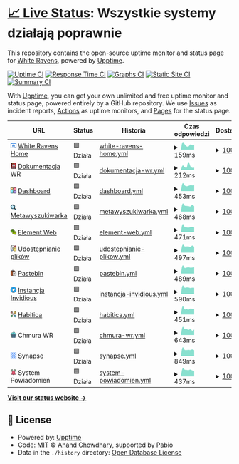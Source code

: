 # [📈 Live Status](https://status.wrservices.link): <!--live status--> **Wszystkie systemy działają poprawnie**

This repository contains the open-source uptime monitor and status page for [White Ravens](https://whiteravens.net), powered by [Upptime](https://github.com/upptime/upptime).

[![Uptime CI](https://github.com/whiteravens20/status.wrservices.link/workflows/Uptime%20CI/badge.svg)](https://github.com/whiteravens20/status.wrservices.link/actions?query=workflow%3A%22Uptime+CI%22)
[![Response Time CI](https://github.com/whiteravens20/status.wrservices.link/workflows/Response%20Time%20CI/badge.svg)](https://github.com/whiteravens20/status.wrservices.link/actions?query=workflow%3A%22Response+Time+CI%22)
[![Graphs CI](https://github.com/whiteravens20/status.wrservices.link/workflows/Graphs%20CI/badge.svg)](https://github.com/whiteravens20/status.wrservices.link/actions?query=workflow%3A%22Graphs+CI%22)
[![Static Site CI](https://github.com/whiteravens20/status.wrservices.link/workflows/Static%20Site%20CI/badge.svg)](https://github.com/whiteravens20/status.wrservices.link/actions?query=workflow%3A%22Static+Site+CI%22)
[![Summary CI](https://github.com/whiteravens20/status.wrservices.link/workflows/Summary%20CI/badge.svg)](https://github.com/whiteravens20/status.wrservices.link/actions?query=workflow%3A%22Summary+CI%22)

With [Upptime](https://upptime.js.org), you can get your own unlimited and free uptime monitor and status page, powered entirely by a GitHub repository. We use [Issues](https://github.com/whiteravens20/status.wrservices.link/issues) as incident reports, [Actions](https://github.com/whiteravens20/status.wrservices.link/actions) as uptime monitors, and [Pages](https://status.wrservices.link) for the status page.

<!--start: status pages-->
<!-- This summary is generated by Upptime (https://github.com/upptime/upptime) -->
<!-- Do not edit this manually, your changes will be overwritten -->
<!-- prettier-ignore -->
| URL | Status | Historia | Czas odpowiedzi | Dostępność |
| --- | ------ | ------- | ------------- | ------ |
| <img alt="" src="https://raw.githubusercontent.com/whiteravens20/services-images/refs/heads/main/full-assets/homepage/favicon-96x96.png" height="13"> [White Ravens Home](https://whiteravens.net) | 🟩 Działa | [white-ravens-home.yml](https://github.com/whiteravens20/status.wrservices.link/commits/HEAD/history/white-ravens-home.yml) | <details><summary><img alt="Wykres czasu odpowiedzi" src="./graphs/white-ravens-home/response-time-week.png" height="20"> 159ms</summary><br><a href="https://status.wrservices.link/history/white-ravens-home"><img alt="Czas odpowiedzi 222" src="https://img.shields.io/endpoint?url=https%3A%2F%2Fraw.githubusercontent.com%2Fwhiteravens20%2Fstatus.wrservices.link%2FHEAD%2Fapi%2Fwhite-ravens-home%2Fresponse-time.json"></a><br><a href="https://status.wrservices.link/history/white-ravens-home"><img alt="Czas odpowiedzi (24h) 157" src="https://img.shields.io/endpoint?url=https%3A%2F%2Fraw.githubusercontent.com%2Fwhiteravens20%2Fstatus.wrservices.link%2FHEAD%2Fapi%2Fwhite-ravens-home%2Fresponse-time-day.json"></a><br><a href="https://status.wrservices.link/history/white-ravens-home"><img alt="Czas odpowiedzi (7 dni) 159" src="https://img.shields.io/endpoint?url=https%3A%2F%2Fraw.githubusercontent.com%2Fwhiteravens20%2Fstatus.wrservices.link%2FHEAD%2Fapi%2Fwhite-ravens-home%2Fresponse-time-week.json"></a><br><a href="https://status.wrservices.link/history/white-ravens-home"><img alt="Czas odpowiedzi (30 dni) 178" src="https://img.shields.io/endpoint?url=https%3A%2F%2Fraw.githubusercontent.com%2Fwhiteravens20%2Fstatus.wrservices.link%2FHEAD%2Fapi%2Fwhite-ravens-home%2Fresponse-time-month.json"></a><br><a href="https://status.wrservices.link/history/white-ravens-home"><img alt="Czas odpowiedzi (1 rok) 222" src="https://img.shields.io/endpoint?url=https%3A%2F%2Fraw.githubusercontent.com%2Fwhiteravens20%2Fstatus.wrservices.link%2FHEAD%2Fapi%2Fwhite-ravens-home%2Fresponse-time-year.json"></a></details> | <details><summary><a href="https://status.wrservices.link/history/white-ravens-home">100.00%</a></summary><a href="https://status.wrservices.link/history/white-ravens-home"><img alt="Dostępność 100.00%" src="https://img.shields.io/endpoint?url=https%3A%2F%2Fraw.githubusercontent.com%2Fwhiteravens20%2Fstatus.wrservices.link%2FHEAD%2Fapi%2Fwhite-ravens-home%2Fuptime.json"></a><br><a href="https://status.wrservices.link/history/white-ravens-home"><img alt="Dostępność (24h) 100.00%" src="https://img.shields.io/endpoint?url=https%3A%2F%2Fraw.githubusercontent.com%2Fwhiteravens20%2Fstatus.wrservices.link%2FHEAD%2Fapi%2Fwhite-ravens-home%2Fuptime-day.json"></a><br><a href="https://status.wrservices.link/history/white-ravens-home"><img alt="Dostępność (7 dni) 100.00%" src="https://img.shields.io/endpoint?url=https%3A%2F%2Fraw.githubusercontent.com%2Fwhiteravens20%2Fstatus.wrservices.link%2FHEAD%2Fapi%2Fwhite-ravens-home%2Fuptime-week.json"></a><br><a href="https://status.wrservices.link/history/white-ravens-home"><img alt="Dostępność (30 dni) 100.00%" src="https://img.shields.io/endpoint?url=https%3A%2F%2Fraw.githubusercontent.com%2Fwhiteravens20%2Fstatus.wrservices.link%2FHEAD%2Fapi%2Fwhite-ravens-home%2Fuptime-month.json"></a><br><a href="https://status.wrservices.link/history/white-ravens-home"><img alt="Dostępność (1 rok) 100.00%" src="https://img.shields.io/endpoint?url=https%3A%2F%2Fraw.githubusercontent.com%2Fwhiteravens20%2Fstatus.wrservices.link%2FHEAD%2Fapi%2Fwhite-ravens-home%2Fuptime-year.json"></a></details>
| <img alt="" src="https://raw.githubusercontent.com/whiteravens20/services-images/refs/heads/main/full-assets/documentation/favicon-96x96.png" height="13"> [Dokumentacja WR](https://wrservices.link) | 🟩 Działa | [dokumentacja-wr.yml](https://github.com/whiteravens20/status.wrservices.link/commits/HEAD/history/dokumentacja-wr.yml) | <details><summary><img alt="Wykres czasu odpowiedzi" src="./graphs/dokumentacja-wr/response-time-week.png" height="20"> 212ms</summary><br><a href="https://status.wrservices.link/history/dokumentacja-wr"><img alt="Czas odpowiedzi 180" src="https://img.shields.io/endpoint?url=https%3A%2F%2Fraw.githubusercontent.com%2Fwhiteravens20%2Fstatus.wrservices.link%2FHEAD%2Fapi%2Fdokumentacja-wr%2Fresponse-time.json"></a><br><a href="https://status.wrservices.link/history/dokumentacja-wr"><img alt="Czas odpowiedzi (24h) 133" src="https://img.shields.io/endpoint?url=https%3A%2F%2Fraw.githubusercontent.com%2Fwhiteravens20%2Fstatus.wrservices.link%2FHEAD%2Fapi%2Fdokumentacja-wr%2Fresponse-time-day.json"></a><br><a href="https://status.wrservices.link/history/dokumentacja-wr"><img alt="Czas odpowiedzi (7 dni) 212" src="https://img.shields.io/endpoint?url=https%3A%2F%2Fraw.githubusercontent.com%2Fwhiteravens20%2Fstatus.wrservices.link%2FHEAD%2Fapi%2Fdokumentacja-wr%2Fresponse-time-week.json"></a><br><a href="https://status.wrservices.link/history/dokumentacja-wr"><img alt="Czas odpowiedzi (30 dni) 190" src="https://img.shields.io/endpoint?url=https%3A%2F%2Fraw.githubusercontent.com%2Fwhiteravens20%2Fstatus.wrservices.link%2FHEAD%2Fapi%2Fdokumentacja-wr%2Fresponse-time-month.json"></a><br><a href="https://status.wrservices.link/history/dokumentacja-wr"><img alt="Czas odpowiedzi (1 rok) 180" src="https://img.shields.io/endpoint?url=https%3A%2F%2Fraw.githubusercontent.com%2Fwhiteravens20%2Fstatus.wrservices.link%2FHEAD%2Fapi%2Fdokumentacja-wr%2Fresponse-time-year.json"></a></details> | <details><summary><a href="https://status.wrservices.link/history/dokumentacja-wr">100.00%</a></summary><a href="https://status.wrservices.link/history/dokumentacja-wr"><img alt="Dostępność 99.70%" src="https://img.shields.io/endpoint?url=https%3A%2F%2Fraw.githubusercontent.com%2Fwhiteravens20%2Fstatus.wrservices.link%2FHEAD%2Fapi%2Fdokumentacja-wr%2Fuptime.json"></a><br><a href="https://status.wrservices.link/history/dokumentacja-wr"><img alt="Dostępność (24h) 100.00%" src="https://img.shields.io/endpoint?url=https%3A%2F%2Fraw.githubusercontent.com%2Fwhiteravens20%2Fstatus.wrservices.link%2FHEAD%2Fapi%2Fdokumentacja-wr%2Fuptime-day.json"></a><br><a href="https://status.wrservices.link/history/dokumentacja-wr"><img alt="Dostępność (7 dni) 100.00%" src="https://img.shields.io/endpoint?url=https%3A%2F%2Fraw.githubusercontent.com%2Fwhiteravens20%2Fstatus.wrservices.link%2FHEAD%2Fapi%2Fdokumentacja-wr%2Fuptime-week.json"></a><br><a href="https://status.wrservices.link/history/dokumentacja-wr"><img alt="Dostępność (30 dni) 100.00%" src="https://img.shields.io/endpoint?url=https%3A%2F%2Fraw.githubusercontent.com%2Fwhiteravens20%2Fstatus.wrservices.link%2FHEAD%2Fapi%2Fdokumentacja-wr%2Fuptime-month.json"></a><br><a href="https://status.wrservices.link/history/dokumentacja-wr"><img alt="Dostępność (1 rok) 99.70%" src="https://img.shields.io/endpoint?url=https%3A%2F%2Fraw.githubusercontent.com%2Fwhiteravens20%2Fstatus.wrservices.link%2FHEAD%2Fapi%2Fdokumentacja-wr%2Fuptime-year.json"></a></details>
| <img alt="" src="https://raw.githubusercontent.com/whiteravens20/services-images/refs/heads/main/full-assets/dashboard/favicon-96x96.png" height="13"> [Dashboard](https://home.wrservices.link) | 🟩 Działa | [dashboard.yml](https://github.com/whiteravens20/status.wrservices.link/commits/HEAD/history/dashboard.yml) | <details><summary><img alt="Wykres czasu odpowiedzi" src="./graphs/dashboard/response-time-week.png" height="20"> 453ms</summary><br><a href="https://status.wrservices.link/history/dashboard"><img alt="Czas odpowiedzi 722" src="https://img.shields.io/endpoint?url=https%3A%2F%2Fraw.githubusercontent.com%2Fwhiteravens20%2Fstatus.wrservices.link%2FHEAD%2Fapi%2Fdashboard%2Fresponse-time.json"></a><br><a href="https://status.wrservices.link/history/dashboard"><img alt="Czas odpowiedzi (24h) 446" src="https://img.shields.io/endpoint?url=https%3A%2F%2Fraw.githubusercontent.com%2Fwhiteravens20%2Fstatus.wrservices.link%2FHEAD%2Fapi%2Fdashboard%2Fresponse-time-day.json"></a><br><a href="https://status.wrservices.link/history/dashboard"><img alt="Czas odpowiedzi (7 dni) 453" src="https://img.shields.io/endpoint?url=https%3A%2F%2Fraw.githubusercontent.com%2Fwhiteravens20%2Fstatus.wrservices.link%2FHEAD%2Fapi%2Fdashboard%2Fresponse-time-week.json"></a><br><a href="https://status.wrservices.link/history/dashboard"><img alt="Czas odpowiedzi (30 dni) 434" src="https://img.shields.io/endpoint?url=https%3A%2F%2Fraw.githubusercontent.com%2Fwhiteravens20%2Fstatus.wrservices.link%2FHEAD%2Fapi%2Fdashboard%2Fresponse-time-month.json"></a><br><a href="https://status.wrservices.link/history/dashboard"><img alt="Czas odpowiedzi (1 rok) 722" src="https://img.shields.io/endpoint?url=https%3A%2F%2Fraw.githubusercontent.com%2Fwhiteravens20%2Fstatus.wrservices.link%2FHEAD%2Fapi%2Fdashboard%2Fresponse-time-year.json"></a></details> | <details><summary><a href="https://status.wrservices.link/history/dashboard">100.00%</a></summary><a href="https://status.wrservices.link/history/dashboard"><img alt="Dostępność 99.70%" src="https://img.shields.io/endpoint?url=https%3A%2F%2Fraw.githubusercontent.com%2Fwhiteravens20%2Fstatus.wrservices.link%2FHEAD%2Fapi%2Fdashboard%2Fuptime.json"></a><br><a href="https://status.wrservices.link/history/dashboard"><img alt="Dostępność (24h) 100.00%" src="https://img.shields.io/endpoint?url=https%3A%2F%2Fraw.githubusercontent.com%2Fwhiteravens20%2Fstatus.wrservices.link%2FHEAD%2Fapi%2Fdashboard%2Fuptime-day.json"></a><br><a href="https://status.wrservices.link/history/dashboard"><img alt="Dostępność (7 dni) 100.00%" src="https://img.shields.io/endpoint?url=https%3A%2F%2Fraw.githubusercontent.com%2Fwhiteravens20%2Fstatus.wrservices.link%2FHEAD%2Fapi%2Fdashboard%2Fuptime-week.json"></a><br><a href="https://status.wrservices.link/history/dashboard"><img alt="Dostępność (30 dni) 100.00%" src="https://img.shields.io/endpoint?url=https%3A%2F%2Fraw.githubusercontent.com%2Fwhiteravens20%2Fstatus.wrservices.link%2FHEAD%2Fapi%2Fdashboard%2Fuptime-month.json"></a><br><a href="https://status.wrservices.link/history/dashboard"><img alt="Dostępność (1 rok) 99.70%" src="https://img.shields.io/endpoint?url=https%3A%2F%2Fraw.githubusercontent.com%2Fwhiteravens20%2Fstatus.wrservices.link%2FHEAD%2Fapi%2Fdashboard%2Fuptime-year.json"></a></details>
| <img alt="" src="https://raw.githubusercontent.com/whiteravens20/services-images/refs/heads/main/full-assets/search/favicon-96x96.png" height="13"> [Metawyszukiwarka](https://search.whiteravens.net) | 🟩 Działa | [metawyszukiwarka.yml](https://github.com/whiteravens20/status.wrservices.link/commits/HEAD/history/metawyszukiwarka.yml) | <details><summary><img alt="Wykres czasu odpowiedzi" src="./graphs/metawyszukiwarka/response-time-week.png" height="20"> 468ms</summary><br><a href="https://status.wrservices.link/history/metawyszukiwarka"><img alt="Czas odpowiedzi 474" src="https://img.shields.io/endpoint?url=https%3A%2F%2Fraw.githubusercontent.com%2Fwhiteravens20%2Fstatus.wrservices.link%2FHEAD%2Fapi%2Fmetawyszukiwarka%2Fresponse-time.json"></a><br><a href="https://status.wrservices.link/history/metawyszukiwarka"><img alt="Czas odpowiedzi (24h) 408" src="https://img.shields.io/endpoint?url=https%3A%2F%2Fraw.githubusercontent.com%2Fwhiteravens20%2Fstatus.wrservices.link%2FHEAD%2Fapi%2Fmetawyszukiwarka%2Fresponse-time-day.json"></a><br><a href="https://status.wrservices.link/history/metawyszukiwarka"><img alt="Czas odpowiedzi (7 dni) 468" src="https://img.shields.io/endpoint?url=https%3A%2F%2Fraw.githubusercontent.com%2Fwhiteravens20%2Fstatus.wrservices.link%2FHEAD%2Fapi%2Fmetawyszukiwarka%2Fresponse-time-week.json"></a><br><a href="https://status.wrservices.link/history/metawyszukiwarka"><img alt="Czas odpowiedzi (30 dni) 430" src="https://img.shields.io/endpoint?url=https%3A%2F%2Fraw.githubusercontent.com%2Fwhiteravens20%2Fstatus.wrservices.link%2FHEAD%2Fapi%2Fmetawyszukiwarka%2Fresponse-time-month.json"></a><br><a href="https://status.wrservices.link/history/metawyszukiwarka"><img alt="Czas odpowiedzi (1 rok) 474" src="https://img.shields.io/endpoint?url=https%3A%2F%2Fraw.githubusercontent.com%2Fwhiteravens20%2Fstatus.wrservices.link%2FHEAD%2Fapi%2Fmetawyszukiwarka%2Fresponse-time-year.json"></a></details> | <details><summary><a href="https://status.wrservices.link/history/metawyszukiwarka">100.00%</a></summary><a href="https://status.wrservices.link/history/metawyszukiwarka"><img alt="Dostępność 99.98%" src="https://img.shields.io/endpoint?url=https%3A%2F%2Fraw.githubusercontent.com%2Fwhiteravens20%2Fstatus.wrservices.link%2FHEAD%2Fapi%2Fmetawyszukiwarka%2Fuptime.json"></a><br><a href="https://status.wrservices.link/history/metawyszukiwarka"><img alt="Dostępność (24h) 100.00%" src="https://img.shields.io/endpoint?url=https%3A%2F%2Fraw.githubusercontent.com%2Fwhiteravens20%2Fstatus.wrservices.link%2FHEAD%2Fapi%2Fmetawyszukiwarka%2Fuptime-day.json"></a><br><a href="https://status.wrservices.link/history/metawyszukiwarka"><img alt="Dostępność (7 dni) 100.00%" src="https://img.shields.io/endpoint?url=https%3A%2F%2Fraw.githubusercontent.com%2Fwhiteravens20%2Fstatus.wrservices.link%2FHEAD%2Fapi%2Fmetawyszukiwarka%2Fuptime-week.json"></a><br><a href="https://status.wrservices.link/history/metawyszukiwarka"><img alt="Dostępność (30 dni) 100.00%" src="https://img.shields.io/endpoint?url=https%3A%2F%2Fraw.githubusercontent.com%2Fwhiteravens20%2Fstatus.wrservices.link%2FHEAD%2Fapi%2Fmetawyszukiwarka%2Fuptime-month.json"></a><br><a href="https://status.wrservices.link/history/metawyszukiwarka"><img alt="Dostępność (1 rok) 99.98%" src="https://img.shields.io/endpoint?url=https%3A%2F%2Fraw.githubusercontent.com%2Fwhiteravens20%2Fstatus.wrservices.link%2FHEAD%2Fapi%2Fmetawyszukiwarka%2Fuptime-year.json"></a></details>
| <img alt="" src="https://raw.githubusercontent.com/whiteravens20/services-images/refs/heads/main/full-assets/element/favicon-96x96.png" height="13"> [Element Web](https://chat.wrservices.link) | 🟩 Działa | [element-web.yml](https://github.com/whiteravens20/status.wrservices.link/commits/HEAD/history/element-web.yml) | <details><summary><img alt="Wykres czasu odpowiedzi" src="./graphs/element-web/response-time-week.png" height="20"> 471ms</summary><br><a href="https://status.wrservices.link/history/element-web"><img alt="Czas odpowiedzi 837" src="https://img.shields.io/endpoint?url=https%3A%2F%2Fraw.githubusercontent.com%2Fwhiteravens20%2Fstatus.wrservices.link%2FHEAD%2Fapi%2Felement-web%2Fresponse-time.json"></a><br><a href="https://status.wrservices.link/history/element-web"><img alt="Czas odpowiedzi (24h) 425" src="https://img.shields.io/endpoint?url=https%3A%2F%2Fraw.githubusercontent.com%2Fwhiteravens20%2Fstatus.wrservices.link%2FHEAD%2Fapi%2Felement-web%2Fresponse-time-day.json"></a><br><a href="https://status.wrservices.link/history/element-web"><img alt="Czas odpowiedzi (7 dni) 471" src="https://img.shields.io/endpoint?url=https%3A%2F%2Fraw.githubusercontent.com%2Fwhiteravens20%2Fstatus.wrservices.link%2FHEAD%2Fapi%2Felement-web%2Fresponse-time-week.json"></a><br><a href="https://status.wrservices.link/history/element-web"><img alt="Czas odpowiedzi (30 dni) 436" src="https://img.shields.io/endpoint?url=https%3A%2F%2Fraw.githubusercontent.com%2Fwhiteravens20%2Fstatus.wrservices.link%2FHEAD%2Fapi%2Felement-web%2Fresponse-time-month.json"></a><br><a href="https://status.wrservices.link/history/element-web"><img alt="Czas odpowiedzi (1 rok) 837" src="https://img.shields.io/endpoint?url=https%3A%2F%2Fraw.githubusercontent.com%2Fwhiteravens20%2Fstatus.wrservices.link%2FHEAD%2Fapi%2Felement-web%2Fresponse-time-year.json"></a></details> | <details><summary><a href="https://status.wrservices.link/history/element-web">100.00%</a></summary><a href="https://status.wrservices.link/history/element-web"><img alt="Dostępność 97.29%" src="https://img.shields.io/endpoint?url=https%3A%2F%2Fraw.githubusercontent.com%2Fwhiteravens20%2Fstatus.wrservices.link%2FHEAD%2Fapi%2Felement-web%2Fuptime.json"></a><br><a href="https://status.wrservices.link/history/element-web"><img alt="Dostępność (24h) 100.00%" src="https://img.shields.io/endpoint?url=https%3A%2F%2Fraw.githubusercontent.com%2Fwhiteravens20%2Fstatus.wrservices.link%2FHEAD%2Fapi%2Felement-web%2Fuptime-day.json"></a><br><a href="https://status.wrservices.link/history/element-web"><img alt="Dostępność (7 dni) 100.00%" src="https://img.shields.io/endpoint?url=https%3A%2F%2Fraw.githubusercontent.com%2Fwhiteravens20%2Fstatus.wrservices.link%2FHEAD%2Fapi%2Felement-web%2Fuptime-week.json"></a><br><a href="https://status.wrservices.link/history/element-web"><img alt="Dostępność (30 dni) 100.00%" src="https://img.shields.io/endpoint?url=https%3A%2F%2Fraw.githubusercontent.com%2Fwhiteravens20%2Fstatus.wrservices.link%2FHEAD%2Fapi%2Felement-web%2Fuptime-month.json"></a><br><a href="https://status.wrservices.link/history/element-web"><img alt="Dostępność (1 rok) 97.29%" src="https://img.shields.io/endpoint?url=https%3A%2F%2Fraw.githubusercontent.com%2Fwhiteravens20%2Fstatus.wrservices.link%2FHEAD%2Fapi%2Felement-web%2Fuptime-year.json"></a></details>
| <img alt="" src="https://raw.githubusercontent.com/whiteravens20/services-images/refs/heads/main/full-assets/fileshare/favicon-96x96.png" height="13"> [Udostępnianie plików](https://fileshare.wrservices.link) | 🟩 Działa | [udostepnianie-plikow.yml](https://github.com/whiteravens20/status.wrservices.link/commits/HEAD/history/udostepnianie-plikow.yml) | <details><summary><img alt="Wykres czasu odpowiedzi" src="./graphs/udostepnianie-plikow/response-time-week.png" height="20"> 497ms</summary><br><a href="https://status.wrservices.link/history/udostepnianie-plikow"><img alt="Czas odpowiedzi 492" src="https://img.shields.io/endpoint?url=https%3A%2F%2Fraw.githubusercontent.com%2Fwhiteravens20%2Fstatus.wrservices.link%2FHEAD%2Fapi%2Fudostepnianie-plikow%2Fresponse-time.json"></a><br><a href="https://status.wrservices.link/history/udostepnianie-plikow"><img alt="Czas odpowiedzi (24h) 444" src="https://img.shields.io/endpoint?url=https%3A%2F%2Fraw.githubusercontent.com%2Fwhiteravens20%2Fstatus.wrservices.link%2FHEAD%2Fapi%2Fudostepnianie-plikow%2Fresponse-time-day.json"></a><br><a href="https://status.wrservices.link/history/udostepnianie-plikow"><img alt="Czas odpowiedzi (7 dni) 497" src="https://img.shields.io/endpoint?url=https%3A%2F%2Fraw.githubusercontent.com%2Fwhiteravens20%2Fstatus.wrservices.link%2FHEAD%2Fapi%2Fudostepnianie-plikow%2Fresponse-time-week.json"></a><br><a href="https://status.wrservices.link/history/udostepnianie-plikow"><img alt="Czas odpowiedzi (30 dni) 448" src="https://img.shields.io/endpoint?url=https%3A%2F%2Fraw.githubusercontent.com%2Fwhiteravens20%2Fstatus.wrservices.link%2FHEAD%2Fapi%2Fudostepnianie-plikow%2Fresponse-time-month.json"></a><br><a href="https://status.wrservices.link/history/udostepnianie-plikow"><img alt="Czas odpowiedzi (1 rok) 492" src="https://img.shields.io/endpoint?url=https%3A%2F%2Fraw.githubusercontent.com%2Fwhiteravens20%2Fstatus.wrservices.link%2FHEAD%2Fapi%2Fudostepnianie-plikow%2Fresponse-time-year.json"></a></details> | <details><summary><a href="https://status.wrservices.link/history/udostepnianie-plikow">100.00%</a></summary><a href="https://status.wrservices.link/history/udostepnianie-plikow"><img alt="Dostępność 99.68%" src="https://img.shields.io/endpoint?url=https%3A%2F%2Fraw.githubusercontent.com%2Fwhiteravens20%2Fstatus.wrservices.link%2FHEAD%2Fapi%2Fudostepnianie-plikow%2Fuptime.json"></a><br><a href="https://status.wrservices.link/history/udostepnianie-plikow"><img alt="Dostępność (24h) 100.00%" src="https://img.shields.io/endpoint?url=https%3A%2F%2Fraw.githubusercontent.com%2Fwhiteravens20%2Fstatus.wrservices.link%2FHEAD%2Fapi%2Fudostepnianie-plikow%2Fuptime-day.json"></a><br><a href="https://status.wrservices.link/history/udostepnianie-plikow"><img alt="Dostępność (7 dni) 100.00%" src="https://img.shields.io/endpoint?url=https%3A%2F%2Fraw.githubusercontent.com%2Fwhiteravens20%2Fstatus.wrservices.link%2FHEAD%2Fapi%2Fudostepnianie-plikow%2Fuptime-week.json"></a><br><a href="https://status.wrservices.link/history/udostepnianie-plikow"><img alt="Dostępność (30 dni) 100.00%" src="https://img.shields.io/endpoint?url=https%3A%2F%2Fraw.githubusercontent.com%2Fwhiteravens20%2Fstatus.wrservices.link%2FHEAD%2Fapi%2Fudostepnianie-plikow%2Fuptime-month.json"></a><br><a href="https://status.wrservices.link/history/udostepnianie-plikow"><img alt="Dostępność (1 rok) 99.68%" src="https://img.shields.io/endpoint?url=https%3A%2F%2Fraw.githubusercontent.com%2Fwhiteravens20%2Fstatus.wrservices.link%2FHEAD%2Fapi%2Fudostepnianie-plikow%2Fuptime-year.json"></a></details>
| <img alt="" src="https://raw.githubusercontent.com/whiteravens20/services-images/refs/heads/main/full-assets/pastebin/favicon-96x96.png" height="13"> [Pastebin](https://pastebin.wrservices.link) | 🟩 Działa | [pastebin.yml](https://github.com/whiteravens20/status.wrservices.link/commits/HEAD/history/pastebin.yml) | <details><summary><img alt="Wykres czasu odpowiedzi" src="./graphs/pastebin/response-time-week.png" height="20"> 489ms</summary><br><a href="https://status.wrservices.link/history/pastebin"><img alt="Czas odpowiedzi 492" src="https://img.shields.io/endpoint?url=https%3A%2F%2Fraw.githubusercontent.com%2Fwhiteravens20%2Fstatus.wrservices.link%2FHEAD%2Fapi%2Fpastebin%2Fresponse-time.json"></a><br><a href="https://status.wrservices.link/history/pastebin"><img alt="Czas odpowiedzi (24h) 495" src="https://img.shields.io/endpoint?url=https%3A%2F%2Fraw.githubusercontent.com%2Fwhiteravens20%2Fstatus.wrservices.link%2FHEAD%2Fapi%2Fpastebin%2Fresponse-time-day.json"></a><br><a href="https://status.wrservices.link/history/pastebin"><img alt="Czas odpowiedzi (7 dni) 489" src="https://img.shields.io/endpoint?url=https%3A%2F%2Fraw.githubusercontent.com%2Fwhiteravens20%2Fstatus.wrservices.link%2FHEAD%2Fapi%2Fpastebin%2Fresponse-time-week.json"></a><br><a href="https://status.wrservices.link/history/pastebin"><img alt="Czas odpowiedzi (30 dni) 440" src="https://img.shields.io/endpoint?url=https%3A%2F%2Fraw.githubusercontent.com%2Fwhiteravens20%2Fstatus.wrservices.link%2FHEAD%2Fapi%2Fpastebin%2Fresponse-time-month.json"></a><br><a href="https://status.wrservices.link/history/pastebin"><img alt="Czas odpowiedzi (1 rok) 492" src="https://img.shields.io/endpoint?url=https%3A%2F%2Fraw.githubusercontent.com%2Fwhiteravens20%2Fstatus.wrservices.link%2FHEAD%2Fapi%2Fpastebin%2Fresponse-time-year.json"></a></details> | <details><summary><a href="https://status.wrservices.link/history/pastebin">100.00%</a></summary><a href="https://status.wrservices.link/history/pastebin"><img alt="Dostępność 99.66%" src="https://img.shields.io/endpoint?url=https%3A%2F%2Fraw.githubusercontent.com%2Fwhiteravens20%2Fstatus.wrservices.link%2FHEAD%2Fapi%2Fpastebin%2Fuptime.json"></a><br><a href="https://status.wrservices.link/history/pastebin"><img alt="Dostępność (24h) 100.00%" src="https://img.shields.io/endpoint?url=https%3A%2F%2Fraw.githubusercontent.com%2Fwhiteravens20%2Fstatus.wrservices.link%2FHEAD%2Fapi%2Fpastebin%2Fuptime-day.json"></a><br><a href="https://status.wrservices.link/history/pastebin"><img alt="Dostępność (7 dni) 100.00%" src="https://img.shields.io/endpoint?url=https%3A%2F%2Fraw.githubusercontent.com%2Fwhiteravens20%2Fstatus.wrservices.link%2FHEAD%2Fapi%2Fpastebin%2Fuptime-week.json"></a><br><a href="https://status.wrservices.link/history/pastebin"><img alt="Dostępność (30 dni) 100.00%" src="https://img.shields.io/endpoint?url=https%3A%2F%2Fraw.githubusercontent.com%2Fwhiteravens20%2Fstatus.wrservices.link%2FHEAD%2Fapi%2Fpastebin%2Fuptime-month.json"></a><br><a href="https://status.wrservices.link/history/pastebin"><img alt="Dostępność (1 rok) 99.66%" src="https://img.shields.io/endpoint?url=https%3A%2F%2Fraw.githubusercontent.com%2Fwhiteravens20%2Fstatus.wrservices.link%2FHEAD%2Fapi%2Fpastebin%2Fuptime-year.json"></a></details>
| <img alt="" src="https://raw.githubusercontent.com/whiteravens20/services-images/refs/heads/main/full-assets/invid/favicon-96x96.png" height="13"> [Instancja Invidious](https://invid.wrservices.link) | 🟩 Działa | [instancja-invidious.yml](https://github.com/whiteravens20/status.wrservices.link/commits/HEAD/history/instancja-invidious.yml) | <details><summary><img alt="Wykres czasu odpowiedzi" src="./graphs/instancja-invidious/response-time-week.png" height="20"> 590ms</summary><br><a href="https://status.wrservices.link/history/instancja-invidious"><img alt="Czas odpowiedzi 656" src="https://img.shields.io/endpoint?url=https%3A%2F%2Fraw.githubusercontent.com%2Fwhiteravens20%2Fstatus.wrservices.link%2FHEAD%2Fapi%2Finstancja-invidious%2Fresponse-time.json"></a><br><a href="https://status.wrservices.link/history/instancja-invidious"><img alt="Czas odpowiedzi (24h) 553" src="https://img.shields.io/endpoint?url=https%3A%2F%2Fraw.githubusercontent.com%2Fwhiteravens20%2Fstatus.wrservices.link%2FHEAD%2Fapi%2Finstancja-invidious%2Fresponse-time-day.json"></a><br><a href="https://status.wrservices.link/history/instancja-invidious"><img alt="Czas odpowiedzi (7 dni) 590" src="https://img.shields.io/endpoint?url=https%3A%2F%2Fraw.githubusercontent.com%2Fwhiteravens20%2Fstatus.wrservices.link%2FHEAD%2Fapi%2Finstancja-invidious%2Fresponse-time-week.json"></a><br><a href="https://status.wrservices.link/history/instancja-invidious"><img alt="Czas odpowiedzi (30 dni) 709" src="https://img.shields.io/endpoint?url=https%3A%2F%2Fraw.githubusercontent.com%2Fwhiteravens20%2Fstatus.wrservices.link%2FHEAD%2Fapi%2Finstancja-invidious%2Fresponse-time-month.json"></a><br><a href="https://status.wrservices.link/history/instancja-invidious"><img alt="Czas odpowiedzi (1 rok) 656" src="https://img.shields.io/endpoint?url=https%3A%2F%2Fraw.githubusercontent.com%2Fwhiteravens20%2Fstatus.wrservices.link%2FHEAD%2Fapi%2Finstancja-invidious%2Fresponse-time-year.json"></a></details> | <details><summary><a href="https://status.wrservices.link/history/instancja-invidious">100.00%</a></summary><a href="https://status.wrservices.link/history/instancja-invidious"><img alt="Dostępność 99.02%" src="https://img.shields.io/endpoint?url=https%3A%2F%2Fraw.githubusercontent.com%2Fwhiteravens20%2Fstatus.wrservices.link%2FHEAD%2Fapi%2Finstancja-invidious%2Fuptime.json"></a><br><a href="https://status.wrservices.link/history/instancja-invidious"><img alt="Dostępność (24h) 100.00%" src="https://img.shields.io/endpoint?url=https%3A%2F%2Fraw.githubusercontent.com%2Fwhiteravens20%2Fstatus.wrservices.link%2FHEAD%2Fapi%2Finstancja-invidious%2Fuptime-day.json"></a><br><a href="https://status.wrservices.link/history/instancja-invidious"><img alt="Dostępność (7 dni) 100.00%" src="https://img.shields.io/endpoint?url=https%3A%2F%2Fraw.githubusercontent.com%2Fwhiteravens20%2Fstatus.wrservices.link%2FHEAD%2Fapi%2Finstancja-invidious%2Fuptime-week.json"></a><br><a href="https://status.wrservices.link/history/instancja-invidious"><img alt="Dostępność (30 dni) 99.73%" src="https://img.shields.io/endpoint?url=https%3A%2F%2Fraw.githubusercontent.com%2Fwhiteravens20%2Fstatus.wrservices.link%2FHEAD%2Fapi%2Finstancja-invidious%2Fuptime-month.json"></a><br><a href="https://status.wrservices.link/history/instancja-invidious"><img alt="Dostępność (1 rok) 99.02%" src="https://img.shields.io/endpoint?url=https%3A%2F%2Fraw.githubusercontent.com%2Fwhiteravens20%2Fstatus.wrservices.link%2FHEAD%2Fapi%2Finstancja-invidious%2Fuptime-year.json"></a></details>
| <img alt="" src="https://raw.githubusercontent.com/whiteravens20/services-images/refs/heads/main/full-assets/habitica/favicon-96x96.png" height="13"> [Habitica](https://habitica.wrservices.link) | 🟩 Działa | [habitica.yml](https://github.com/whiteravens20/status.wrservices.link/commits/HEAD/history/habitica.yml) | <details><summary><img alt="Wykres czasu odpowiedzi" src="./graphs/habitica/response-time-week.png" height="20"> 451ms</summary><br><a href="https://status.wrservices.link/history/habitica"><img alt="Czas odpowiedzi 446" src="https://img.shields.io/endpoint?url=https%3A%2F%2Fraw.githubusercontent.com%2Fwhiteravens20%2Fstatus.wrservices.link%2FHEAD%2Fapi%2Fhabitica%2Fresponse-time.json"></a><br><a href="https://status.wrservices.link/history/habitica"><img alt="Czas odpowiedzi (24h) 420" src="https://img.shields.io/endpoint?url=https%3A%2F%2Fraw.githubusercontent.com%2Fwhiteravens20%2Fstatus.wrservices.link%2FHEAD%2Fapi%2Fhabitica%2Fresponse-time-day.json"></a><br><a href="https://status.wrservices.link/history/habitica"><img alt="Czas odpowiedzi (7 dni) 451" src="https://img.shields.io/endpoint?url=https%3A%2F%2Fraw.githubusercontent.com%2Fwhiteravens20%2Fstatus.wrservices.link%2FHEAD%2Fapi%2Fhabitica%2Fresponse-time-week.json"></a><br><a href="https://status.wrservices.link/history/habitica"><img alt="Czas odpowiedzi (30 dni) 419" src="https://img.shields.io/endpoint?url=https%3A%2F%2Fraw.githubusercontent.com%2Fwhiteravens20%2Fstatus.wrservices.link%2FHEAD%2Fapi%2Fhabitica%2Fresponse-time-month.json"></a><br><a href="https://status.wrservices.link/history/habitica"><img alt="Czas odpowiedzi (1 rok) 446" src="https://img.shields.io/endpoint?url=https%3A%2F%2Fraw.githubusercontent.com%2Fwhiteravens20%2Fstatus.wrservices.link%2FHEAD%2Fapi%2Fhabitica%2Fresponse-time-year.json"></a></details> | <details><summary><a href="https://status.wrservices.link/history/habitica">100.00%</a></summary><a href="https://status.wrservices.link/history/habitica"><img alt="Dostępność 100.00%" src="https://img.shields.io/endpoint?url=https%3A%2F%2Fraw.githubusercontent.com%2Fwhiteravens20%2Fstatus.wrservices.link%2FHEAD%2Fapi%2Fhabitica%2Fuptime.json"></a><br><a href="https://status.wrservices.link/history/habitica"><img alt="Dostępność (24h) 100.00%" src="https://img.shields.io/endpoint?url=https%3A%2F%2Fraw.githubusercontent.com%2Fwhiteravens20%2Fstatus.wrservices.link%2FHEAD%2Fapi%2Fhabitica%2Fuptime-day.json"></a><br><a href="https://status.wrservices.link/history/habitica"><img alt="Dostępność (7 dni) 100.00%" src="https://img.shields.io/endpoint?url=https%3A%2F%2Fraw.githubusercontent.com%2Fwhiteravens20%2Fstatus.wrservices.link%2FHEAD%2Fapi%2Fhabitica%2Fuptime-week.json"></a><br><a href="https://status.wrservices.link/history/habitica"><img alt="Dostępność (30 dni) 100.00%" src="https://img.shields.io/endpoint?url=https%3A%2F%2Fraw.githubusercontent.com%2Fwhiteravens20%2Fstatus.wrservices.link%2FHEAD%2Fapi%2Fhabitica%2Fuptime-month.json"></a><br><a href="https://status.wrservices.link/history/habitica"><img alt="Dostępność (1 rok) 100.00%" src="https://img.shields.io/endpoint?url=https%3A%2F%2Fraw.githubusercontent.com%2Fwhiteravens20%2Fstatus.wrservices.link%2FHEAD%2Fapi%2Fhabitica%2Fuptime-year.json"></a></details>
| <img alt="" src="https://raw.githubusercontent.com/whiteravens20/services-images/refs/heads/main/full-assets/cloud/favicon-96x96.png" height="13"> Chmura WR | 🟩 Działa | [chmura-wr.yml](https://github.com/whiteravens20/status.wrservices.link/commits/HEAD/history/chmura-wr.yml) | <details><summary><img alt="Wykres czasu odpowiedzi" src="./graphs/chmura-wr/response-time-week.png" height="20"> 643ms</summary><br><a href="https://status.wrservices.link/history/chmura-wr"><img alt="Czas odpowiedzi 654" src="https://img.shields.io/endpoint?url=https%3A%2F%2Fraw.githubusercontent.com%2Fwhiteravens20%2Fstatus.wrservices.link%2FHEAD%2Fapi%2Fchmura-wr%2Fresponse-time.json"></a><br><a href="https://status.wrservices.link/history/chmura-wr"><img alt="Czas odpowiedzi (24h) 599" src="https://img.shields.io/endpoint?url=https%3A%2F%2Fraw.githubusercontent.com%2Fwhiteravens20%2Fstatus.wrservices.link%2FHEAD%2Fapi%2Fchmura-wr%2Fresponse-time-day.json"></a><br><a href="https://status.wrservices.link/history/chmura-wr"><img alt="Czas odpowiedzi (7 dni) 643" src="https://img.shields.io/endpoint?url=https%3A%2F%2Fraw.githubusercontent.com%2Fwhiteravens20%2Fstatus.wrservices.link%2FHEAD%2Fapi%2Fchmura-wr%2Fresponse-time-week.json"></a><br><a href="https://status.wrservices.link/history/chmura-wr"><img alt="Czas odpowiedzi (30 dni) 563" src="https://img.shields.io/endpoint?url=https%3A%2F%2Fraw.githubusercontent.com%2Fwhiteravens20%2Fstatus.wrservices.link%2FHEAD%2Fapi%2Fchmura-wr%2Fresponse-time-month.json"></a><br><a href="https://status.wrservices.link/history/chmura-wr"><img alt="Czas odpowiedzi (1 rok) 654" src="https://img.shields.io/endpoint?url=https%3A%2F%2Fraw.githubusercontent.com%2Fwhiteravens20%2Fstatus.wrservices.link%2FHEAD%2Fapi%2Fchmura-wr%2Fresponse-time-year.json"></a></details> | <details><summary><a href="https://status.wrservices.link/history/chmura-wr">100.00%</a></summary><a href="https://status.wrservices.link/history/chmura-wr"><img alt="Dostępność 100.00%" src="https://img.shields.io/endpoint?url=https%3A%2F%2Fraw.githubusercontent.com%2Fwhiteravens20%2Fstatus.wrservices.link%2FHEAD%2Fapi%2Fchmura-wr%2Fuptime.json"></a><br><a href="https://status.wrservices.link/history/chmura-wr"><img alt="Dostępność (24h) 100.00%" src="https://img.shields.io/endpoint?url=https%3A%2F%2Fraw.githubusercontent.com%2Fwhiteravens20%2Fstatus.wrservices.link%2FHEAD%2Fapi%2Fchmura-wr%2Fuptime-day.json"></a><br><a href="https://status.wrservices.link/history/chmura-wr"><img alt="Dostępność (7 dni) 100.00%" src="https://img.shields.io/endpoint?url=https%3A%2F%2Fraw.githubusercontent.com%2Fwhiteravens20%2Fstatus.wrservices.link%2FHEAD%2Fapi%2Fchmura-wr%2Fuptime-week.json"></a><br><a href="https://status.wrservices.link/history/chmura-wr"><img alt="Dostępność (30 dni) 100.00%" src="https://img.shields.io/endpoint?url=https%3A%2F%2Fraw.githubusercontent.com%2Fwhiteravens20%2Fstatus.wrservices.link%2FHEAD%2Fapi%2Fchmura-wr%2Fuptime-month.json"></a><br><a href="https://status.wrservices.link/history/chmura-wr"><img alt="Dostępność (1 rok) 100.00%" src="https://img.shields.io/endpoint?url=https%3A%2F%2Fraw.githubusercontent.com%2Fwhiteravens20%2Fstatus.wrservices.link%2FHEAD%2Fapi%2Fchmura-wr%2Fuptime-year.json"></a></details>
| <img alt="" src="https://raw.githubusercontent.com/whiteravens20/services-images/refs/heads/main/full-assets/synapse/favicon-96x96.png" height="13"> Synapse | 🟩 Działa | [synapse.yml](https://github.com/whiteravens20/status.wrservices.link/commits/HEAD/history/synapse.yml) | <details><summary><img alt="Wykres czasu odpowiedzi" src="./graphs/synapse/response-time-week.png" height="20"> 849ms</summary><br><a href="https://status.wrservices.link/history/synapse"><img alt="Czas odpowiedzi 1087" src="https://img.shields.io/endpoint?url=https%3A%2F%2Fraw.githubusercontent.com%2Fwhiteravens20%2Fstatus.wrservices.link%2FHEAD%2Fapi%2Fsynapse%2Fresponse-time.json"></a><br><a href="https://status.wrservices.link/history/synapse"><img alt="Czas odpowiedzi (24h) 754" src="https://img.shields.io/endpoint?url=https%3A%2F%2Fraw.githubusercontent.com%2Fwhiteravens20%2Fstatus.wrservices.link%2FHEAD%2Fapi%2Fsynapse%2Fresponse-time-day.json"></a><br><a href="https://status.wrservices.link/history/synapse"><img alt="Czas odpowiedzi (7 dni) 849" src="https://img.shields.io/endpoint?url=https%3A%2F%2Fraw.githubusercontent.com%2Fwhiteravens20%2Fstatus.wrservices.link%2FHEAD%2Fapi%2Fsynapse%2Fresponse-time-week.json"></a><br><a href="https://status.wrservices.link/history/synapse"><img alt="Czas odpowiedzi (30 dni) 769" src="https://img.shields.io/endpoint?url=https%3A%2F%2Fraw.githubusercontent.com%2Fwhiteravens20%2Fstatus.wrservices.link%2FHEAD%2Fapi%2Fsynapse%2Fresponse-time-month.json"></a><br><a href="https://status.wrservices.link/history/synapse"><img alt="Czas odpowiedzi (1 rok) 1087" src="https://img.shields.io/endpoint?url=https%3A%2F%2Fraw.githubusercontent.com%2Fwhiteravens20%2Fstatus.wrservices.link%2FHEAD%2Fapi%2Fsynapse%2Fresponse-time-year.json"></a></details> | <details><summary><a href="https://status.wrservices.link/history/synapse">100.00%</a></summary><a href="https://status.wrservices.link/history/synapse"><img alt="Dostępność 97.29%" src="https://img.shields.io/endpoint?url=https%3A%2F%2Fraw.githubusercontent.com%2Fwhiteravens20%2Fstatus.wrservices.link%2FHEAD%2Fapi%2Fsynapse%2Fuptime.json"></a><br><a href="https://status.wrservices.link/history/synapse"><img alt="Dostępność (24h) 100.00%" src="https://img.shields.io/endpoint?url=https%3A%2F%2Fraw.githubusercontent.com%2Fwhiteravens20%2Fstatus.wrservices.link%2FHEAD%2Fapi%2Fsynapse%2Fuptime-day.json"></a><br><a href="https://status.wrservices.link/history/synapse"><img alt="Dostępność (7 dni) 100.00%" src="https://img.shields.io/endpoint?url=https%3A%2F%2Fraw.githubusercontent.com%2Fwhiteravens20%2Fstatus.wrservices.link%2FHEAD%2Fapi%2Fsynapse%2Fuptime-week.json"></a><br><a href="https://status.wrservices.link/history/synapse"><img alt="Dostępność (30 dni) 100.00%" src="https://img.shields.io/endpoint?url=https%3A%2F%2Fraw.githubusercontent.com%2Fwhiteravens20%2Fstatus.wrservices.link%2FHEAD%2Fapi%2Fsynapse%2Fuptime-month.json"></a><br><a href="https://status.wrservices.link/history/synapse"><img alt="Dostępność (1 rok) 97.29%" src="https://img.shields.io/endpoint?url=https%3A%2F%2Fraw.githubusercontent.com%2Fwhiteravens20%2Fstatus.wrservices.link%2FHEAD%2Fapi%2Fsynapse%2Fuptime-year.json"></a></details>
| <img alt="" src="https://raw.githubusercontent.com/whiteravens20/services-images/refs/heads/main/full-assets/notify/favicon-96x96.png" height="13"> System Powiadomień | 🟩 Działa | [system-powiadomien.yml](https://github.com/whiteravens20/status.wrservices.link/commits/HEAD/history/system-powiadomien.yml) | <details><summary><img alt="Wykres czasu odpowiedzi" src="./graphs/system-powiadomien/response-time-week.png" height="20"> 437ms</summary><br><a href="https://status.wrservices.link/history/system-powiadomien"><img alt="Czas odpowiedzi 474" src="https://img.shields.io/endpoint?url=https%3A%2F%2Fraw.githubusercontent.com%2Fwhiteravens20%2Fstatus.wrservices.link%2FHEAD%2Fapi%2Fsystem-powiadomien%2Fresponse-time.json"></a><br><a href="https://status.wrservices.link/history/system-powiadomien"><img alt="Czas odpowiedzi (24h) 373" src="https://img.shields.io/endpoint?url=https%3A%2F%2Fraw.githubusercontent.com%2Fwhiteravens20%2Fstatus.wrservices.link%2FHEAD%2Fapi%2Fsystem-powiadomien%2Fresponse-time-day.json"></a><br><a href="https://status.wrservices.link/history/system-powiadomien"><img alt="Czas odpowiedzi (7 dni) 437" src="https://img.shields.io/endpoint?url=https%3A%2F%2Fraw.githubusercontent.com%2Fwhiteravens20%2Fstatus.wrservices.link%2FHEAD%2Fapi%2Fsystem-powiadomien%2Fresponse-time-week.json"></a><br><a href="https://status.wrservices.link/history/system-powiadomien"><img alt="Czas odpowiedzi (30 dni) 406" src="https://img.shields.io/endpoint?url=https%3A%2F%2Fraw.githubusercontent.com%2Fwhiteravens20%2Fstatus.wrservices.link%2FHEAD%2Fapi%2Fsystem-powiadomien%2Fresponse-time-month.json"></a><br><a href="https://status.wrservices.link/history/system-powiadomien"><img alt="Czas odpowiedzi (1 rok) 474" src="https://img.shields.io/endpoint?url=https%3A%2F%2Fraw.githubusercontent.com%2Fwhiteravens20%2Fstatus.wrservices.link%2FHEAD%2Fapi%2Fsystem-powiadomien%2Fresponse-time-year.json"></a></details> | <details><summary><a href="https://status.wrservices.link/history/system-powiadomien">100.00%</a></summary><a href="https://status.wrservices.link/history/system-powiadomien"><img alt="Dostępność 99.68%" src="https://img.shields.io/endpoint?url=https%3A%2F%2Fraw.githubusercontent.com%2Fwhiteravens20%2Fstatus.wrservices.link%2FHEAD%2Fapi%2Fsystem-powiadomien%2Fuptime.json"></a><br><a href="https://status.wrservices.link/history/system-powiadomien"><img alt="Dostępność (24h) 100.00%" src="https://img.shields.io/endpoint?url=https%3A%2F%2Fraw.githubusercontent.com%2Fwhiteravens20%2Fstatus.wrservices.link%2FHEAD%2Fapi%2Fsystem-powiadomien%2Fuptime-day.json"></a><br><a href="https://status.wrservices.link/history/system-powiadomien"><img alt="Dostępność (7 dni) 100.00%" src="https://img.shields.io/endpoint?url=https%3A%2F%2Fraw.githubusercontent.com%2Fwhiteravens20%2Fstatus.wrservices.link%2FHEAD%2Fapi%2Fsystem-powiadomien%2Fuptime-week.json"></a><br><a href="https://status.wrservices.link/history/system-powiadomien"><img alt="Dostępność (30 dni) 100.00%" src="https://img.shields.io/endpoint?url=https%3A%2F%2Fraw.githubusercontent.com%2Fwhiteravens20%2Fstatus.wrservices.link%2FHEAD%2Fapi%2Fsystem-powiadomien%2Fuptime-month.json"></a><br><a href="https://status.wrservices.link/history/system-powiadomien"><img alt="Dostępność (1 rok) 99.68%" src="https://img.shields.io/endpoint?url=https%3A%2F%2Fraw.githubusercontent.com%2Fwhiteravens20%2Fstatus.wrservices.link%2FHEAD%2Fapi%2Fsystem-powiadomien%2Fuptime-year.json"></a></details>

<!--end: status pages-->

[**Visit our status website →**](https://status.wrservices.link)

## 📄 License

- Powered by: [Upptime](https://github.com/upptime/upptime)
- Code: [MIT](./LICENSE) © [Anand Chowdhary](https://anandchowdhary.com), supported by [Pabio](https://pabio.com)
- Data in the `./history` directory: [Open Database License](https://opendatacommons.org/licenses/odbl/1-0/)
